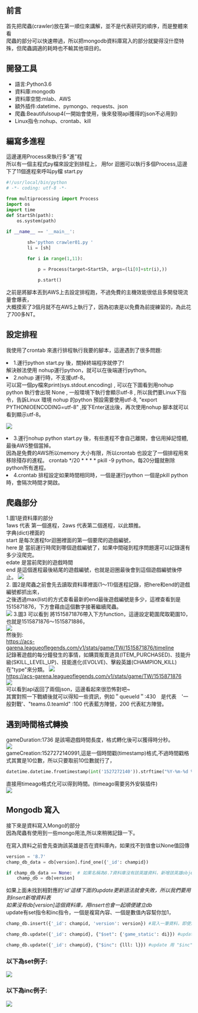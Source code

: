 ## 前言 ##
首先把爬蟲(crawler)放在第一順位來講解，並不是代表研究的順序，而是整體來看  
爬蟲的部分可以快速帶過，所以把mongodb資料庫寫入的部分就變得沒什麼特殊，但爬蟲調適的耗時也不輸其他項目的。

## 開發工具 ##
<ul>
	<li>語言:Python3.6</li>
	<li>資料庫:mongodb</li>
	<li>資料庫空間:mlab、AWS</li>
	<li>額外插件:datetime、pymongo、requests、json</li>
	<li>爬蟲:Beautifulsoup4(一開始會使用，後來發現api獲得的json不必用到)</li>
	<li>Linux指令:nohup、crontab、kill</li>
</ul>

## 編寫多進程 ##

這邊運用Process來執行多"進"程    
所以有一個主程式py檔來設定到排程上，
用for 迴圈可以執行多個Process,這邊下了11個進程來呼叫py檔
start.py
```python
#!/usr/local/bin/python
# -*- coding: utf-8 -*-

from multiprocessing import Process
import os
import time
def StartSh(path):
    os.system(path)

if __name__ == '__main__':
        
        sh='python crawler01.py '
        li = [sh]

        for i in range(1,11):

            p = Process(target=StartSh, args=(li[0]+str(i),))

            p.start()
```

之前是將腳本丟到AWS上去設定排程跑，不過免費的主機效能很低且多開發現流量會爆表，  
大概摸索了3個月就不在AWS上執行了，因為初衷是以免費為前提練習的，為此花了700多NT。  

## 設定排程 ##

我使用了crontab 來進行排程執行我要的腳本，這邊遇到了很多問題:  
<li>1.運行python start.py 後，關掉終端程序就停了!</li>
解決辦法使用 nohup運行python，就可以在後端運行python。  
<li>2.nohup 運行時，不支援utf-8。</li>
可以寫一個py檔來print(sys.stdout.encoding) ,  
可以在下圖看到用nohup python 執行會出現 None , 一般環境下執行會顯示utf-8 ,  
所以我們要Linux下指令，告訴Linux 環境 nohup 的python 預設需要使用utf-8,  
"export PYTHONIOENCODING=utf-8" ,按下Enter送出後，再次使用nohup 腳本就可以看到顯示utf-8。  

![](https://raw.githubusercontent.com/kenson2998/LOL-TW-Rank-analysis/master/1.crawler/img/nohup.jpg)
<li>3.運行nohup python start.py 後，有些進程不會自己離開，會佔用掉記憶體,最後AWS整個當掉。</li>
因為是免費的AWS所以memory 大小有限，所以crontab 也設定了一個排程用來移除殘存的進程。  
crontab */20 * * * * pkill -9 python，每20分鐘就刪除python所有進程。  

<li>4.crontab 	排程設定如果時間相同時，一個是運行python 一個是pkill python時，會隔次時間才開啟。</li>


## 爬蟲部分 ##
1.圖1是資料庫的部分  
1aws 代表 第一個進程，2aws 代表第二個進程，以此類推。  
字典(dict)裡面的  
start 是每次進程for迴圈裡面的第一個要爬的遊戲編號，  
here 是 當前運行時爬到哪個遊戲編號了，如果中間碰到程序問題還可以記錄還有多少沒爬完。  
edate 是當前爬到的遊戲時間  
end 是這個進程最後結尾的遊戲編號，也就是迴圈最後會到這個遊戲編號後停止。
![](https://raw.githubusercontent.com/kenson2998/LOL-TW-Rank-analysis/master/1.crawler/img/07-1.jpg)  
2. 圖2是爬蟲之前會先去讀取資料庫裡面(1～11)個進程記錄，把here和end的遊戲編號都抓出來，  
之後透過max(list)的方式查看最新的end最後遊戲編號是多少，這裡查看到是1515871876，下方會藉由這個數字接著繼續爬蟲。  
![](https://raw.githubusercontent.com/kenson2998/LOL-TW-Rank-analysis/master/1.crawler/img/07-2.jpg)
3.圖3 可以看到 將1515871876帶入下方function，這邊設定範圍爬取範圍10，也就是1515871876～1515871886，  
![](https://raw.githubusercontent.com/kenson2998/LOL-TW-Rank-analysis/master/1.crawler/img/cr-1.jpg)  
然後到:  
https://acs-garena.leagueoflegends.com/v1/stats/game/TW/1515871876/timeline  
記錄著遊戲的每分鐘發生的事情，如購買販賣道具(ITEM_PURCHASED)、技能升級(SKILL_LEVEL_UP)、技能進化(EVOLVE)、擊殺英雄(CHAMPION_KILL)在"type"來分類。
![](https://raw.githubusercontent.com/kenson2998/LOL-TW-Rank-analysis/master/1.crawler/img/cr-3.jpg)  
https://acs-garena.leagueoflegends.com/v1/stats/game/TW/1515871876  
![](https://raw.githubusercontent.com/kenson2998/LOL-TW-Rank-analysis/master/1.crawler/img/cr-2.jpg)  
可以看到api返回了兩個json，這邊看起來很恐怖對吧~  
其實對照一下戰績後就可以得知一些資訊，例如＂queueId＂:430　是代表　'一般對戰'、"teams.0.teamId" :100 代表藍方陣營，200 代表紅方陣營。

## 遇到時間格式轉換 
gameDuration:1736 是該場遊戲時間長度，格式轉化後可以獲得時分秒。  
![](https://raw.githubusercontent.com/kenson2998/LOL-TW-Rank-analysis/master/1.crawler/img/cr-4.jpg)  
gameCreation:1527272140991,這是一個時間戳(timestamp)格式,不過時間戳格式其實是10位數，所以只要取前10位數就行了，  

```python
datetime.datetime.fromtimestamp(int('1527272140')).strftime("%Y-%m-%d %H:%M:%S")
```
直接用timeago格式化可以得到時間。(timeago需要另外安裝插件)  
![](https://raw.githubusercontent.com/kenson2998/LOL-TW-Rank-analysis/master/1.crawler/img/cr-5.jpg)  

## Mongodb 寫入 
接下來是資料寫入Mongo的部分  
因為爬蟲有使用到一些mongo用法,所以來稍微記錄一下。  

在寫入資料之前會先查詢該英雄是否在資料庫內，如果找不到值會以None值回傳  
```python
version = '8.7'
champ_db_data = db[version].find_one({'_id': champid})

if champ_db_data == None:  # 如果名稱為8.7資料庫沒有該英雄資料，新增該英雄object到資料庫
    champ_db = db[version]
```
如果上面未找到相對應的'_id'這樣下面的update更新語法就會失敗，所以我們要用到insert新增資料表  
如果沒有db[version]這個資料庫，用insert也會一起順便建立db_  
update有set指令和inc指令，一個是複寫內容、一個是數值內容幫你加1，



```python
champ_db.insert({'_id': champid, 'version': version}) #寫入一筆資料，即使沒有db 也會順帶創出來

champ_db.update({'_id': champid}, {"$set": {'game_static': di}}) #update 如果用了"$set" 是整個複寫"game_static"內的內容

champ_db.update({'_id': champid}, {"$inc": {lll: l}}) #update 用 "$inc" 是用來將裡面的數值+1
```

### 以下為set例子:  

![](https://raw.githubusercontent.com/kenson2998/LOL-TW-Rank-analysis/master/1.crawler/img/set.png)  

### 以下為inc例子:  

![](https://raw.githubusercontent.com/kenson2998/LOL-TW-Rank-analysis/master/1.crawler/img/inc.png)  

